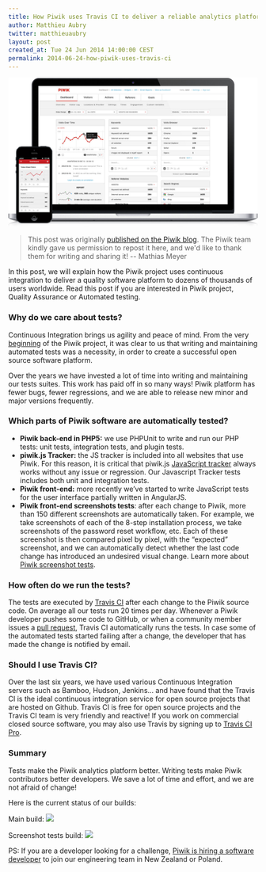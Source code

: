 ```yaml
---
title: How Piwik uses Travis CI to deliver a reliable analytics platform to the community
author: Matthieu Aubry
twitter: matthieuaubry
layout: post
created_at: Tue 24 Jun 2014 14:00:00 CEST
permalink: 2014-06-24-how-piwik-uses-travis-ci
---
```

![](/images/piwik_app.jpg)

> This post was originally [published on the Piwik
> blog](http://piwik.org/blog/2014/05/piwik-use-travis-ci-ship-analytics-platform-works/).
> The Piwik team kindly gave us permission to repost it here, and we'd like to
> thank them for writing and sharing it! -- Mathias Meyer

In this post, we will explain how the Piwik project uses continuous integration
to deliver a quality software platform to dozens of thousands of users
worldwide. Read this post if you are interested in Piwik project, Quality
Assurance or Automated testing.

### Why do we care about tests?

Continuous Integration brings us agility and peace of mind. From the very
[beginning](http://piwik.org/history/) of the Piwik project, it was clear to us
that writing and maintaining automated tests was a necessity, in order to create
a successful open source software platform.

Over the years we have invested a lot of time into writing and maintaining our
tests suites. This work has paid off in so many ways! Piwik platform has fewer
bugs, fewer regressions, and we are able to release new minor and major versions
frequently.

### Which parts of Piwik software are automatically tested?

* **Piwik back-end in PHP5:** we use PHPUnit to write and run our PHP tests: unit
tests, integration tests, and plugin tests.
* **piwik.js Tracker:** the JS tracker is included into all websites that use Piwik.
For this reason, it is critical that piwik.js [JavaScript
tracker](http://developer.piwik.org/api-reference/tracking-javascript) always works
without any issue or regression. Our Javascript Tracker tests includes both unit
and integration tests.
* **Piwik front-end:** more recently we’ve started to write JavaScript tests for the
user interface partially written in AngularJS.
* **Piwik front-end screenshots tests**: after each change to Piwik, more than 150
different screenshots are automatically taken. For example, we take screenshots
of each of the 8-step installation process, we take screenshots of the password
reset workflow, etc. Each of these screenshot is then compared pixel by pixel,
with the “expected” screenshot, and we can automatically detect whether the last
code change has introduced an undesired visual change. Learn more about [Piwik
screenshot
tests](http://piwik.org/blog/2013/10/our-latest-improvement-to-qa-screenshot-testing/).

### How often do we run the tests?

The tests are executed by [Travis CI](https://travis-ci.org/piwik/piwik) after each change to the Piwik source code.
On average all our tests run 20 times per day. Whenever a Piwik developer pushes
some code to GitHub, or when a community member issues a [pull request](http://developer.piwik.org/guides/contributing-to-piwik-core), Travis CI
automatically runs the tests. In case some of the automated tests started
failing after a change, the developer that has made the change is notified by
email.

### Should I use Travis CI?

Over the last six years, we have used various Continuous Integration servers
such as Bamboo, Hudson, Jenkins… and have found that the Travis CI is the ideal
continuous integration service for open source projects that are hosted on
Github. Travis CI is free for open source projects and the Travis CI team is
very friendly and reactive! If you work on commercial closed source software,
you may also use Travis by signing up to [Travis CI Pro](https://travis-ci.com).

### Summary

Tests make the Piwik analytics platform better. Writing tests make Piwik
contributors better developers. We save a lot of time and effort, and we are not
afraid of change!

Here is the current status of our builds:

Main build: [![](https://travis-ci.org/piwik/piwik.svg?branch=master)](https://travis-ci.org/piwik/piwik)

Screenshot tests build: [![](https://travis-ci.org/piwik/piwik-ui-tests.svg?branch=master)](https://travis-ci.org/piwik/piwik-ui-tests)

PS: If you are a developer looking for a challenge, [Piwik is hiring a software
developer](http://piwik.org/blog/2014/05/piwik-expanding-seeking-talented-software-engineer-new-zealand-poland/) to join our engineering team in New Zealand or Poland.
